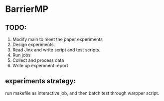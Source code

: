 # BarrierMP
## TODO:
1. Modify main to meet the paper experiments
2. Design experiments.
3. Read Jinx and write script and test scripts.
4. Run jobs
5. Collect and process data
6. Write up experiment report

## experiments strategy:
run makefile as interactive job, and then batch test through warpper script. 
